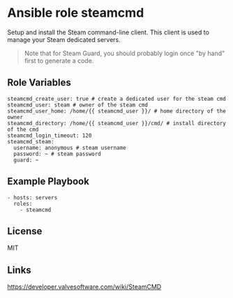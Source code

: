 Ansible role steamcmd
=====================

Setup and install the Steam command-line client.
This client is used to manage your Steam dedicated servers.

> Note that for Steam Guard, you should probably login once "by hand" first to generate a code.

Role Variables
--------------

```
steamcmd_create_user: true # create a dedicated user for the steam cmd
steamcmd_user: steam # owner of the steam cmd
steamcmd_user_home: /home/{{ steamcmd_user }}/ # home directory of the owner
steamcmd_directory: /home/{{ steamcmd_user }}/cmd/ # install directory of the cmd
steamcmd_login_timeout: 120
steamcmd_steam:
  username: anonymous # steam username
  password: ~ # steam password
  guard: ~
```

Example Playbook
----------------

```
- hosts: servers
  roles:
    - steamcmd
```

License
-------

MIT

Links
-----

<https://developer.valvesoftware.com/wiki/SteamCMD>

